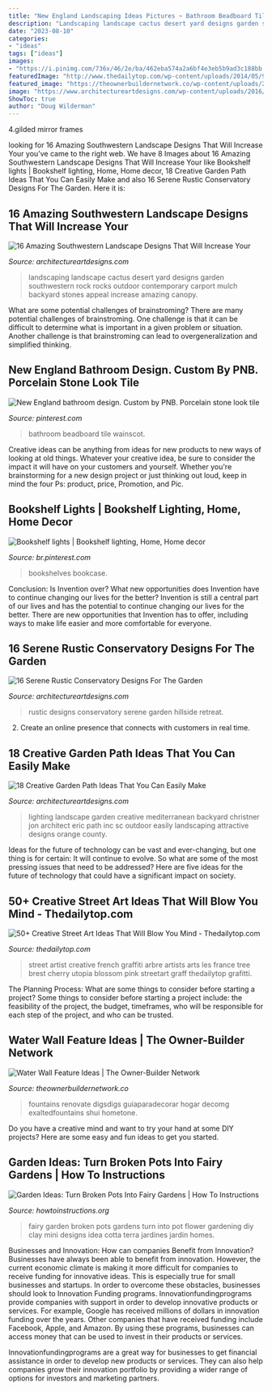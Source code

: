 ```yaml
---
title: "New England Landscaping Ideas Pictures ~ Bathroom Beadboard Tile Wainscot"
description: "Landscaping landscape cactus desert yard designs garden southwestern rock rocks outdoor contemporary carport mulch backyard stones appeal increase amazing canopy"
date: "2023-08-10"
categories:
- "ideas"
tags: ["ideas"]
images:
- "https://i.pinimg.com/736x/46/2e/ba/462eba574a2a6bf4e3eb5b9ad3c188bb.jpg"
featuredImage: "http://www.thedailytop.com/wp-content/uploads/2014/05/9c54a3e67a2a522c579b3a5af74d23471.jpg"
featured_image: "https://theownerbuildernetwork.co/wp-content/uploads/2016/03/Water-Wall-Ideas-13.jpg"
image: "https://www.architectureartdesigns.com/wp-content/uploads/2016/04/16-Amazing-Southwestern-Landscape-Designs-That-Will-Increase-Your-Outdoor-Appeal-11.jpg"
ShowToc: true
author: "Doug Wilderman"
---
```



4.gilded mirror frames

	

		
looking for 16 Amazing Southwestern Landscape Designs That Will Increase Your you've came to the right web. We have 8 Images about 16 Amazing Southwestern Landscape Designs That Will Increase Your like Bookshelf lights | Bookshelf lighting, Home, Home decor, 18 Creative Garden Path Ideas That You Can Easily Make and also 16 Serene Rustic Conservatory Designs For The Garden. Here it is:
		
    
## 16 Amazing Southwestern Landscape Designs That Will Increase Your

<img loading=lazy src="https://www.architectureartdesigns.com/wp-content/uploads/2016/04/16-Amazing-Southwestern-Landscape-Designs-That-Will-Increase-Your-Outdoor-Appeal-11.jpg" onerror="this.onerror=null;this.src='https://tse3.mm.bing.net/th?id=OIP.QdRpOC0rd7D2v46MTiQ9HAHaEy&amp;pid=15.1';" alt="16 Amazing Southwestern Landscape Designs That Will Increase Your">

_Source: architectureartdesigns.com_

>landscaping landscape cactus desert yard designs garden southwestern rock rocks outdoor contemporary carport mulch backyard stones appeal increase amazing canopy. 

	

What are some potential challenges of brainstroming?
There are many potential challenges of brainstroming. One challenge is that it can be difficult to determine what is important in a given problem or situation. Another challenge is that brainstroming can lead to overgeneralization and simplified thinking.

    
## New England Bathroom Design. Custom By PNB. Porcelain Stone Look Tile

<img loading=lazy src="https://i.pinimg.com/736x/46/2e/ba/462eba574a2a6bf4e3eb5b9ad3c188bb.jpg" onerror="this.onerror=null;this.src='https://tse3.mm.bing.net/th?id=OIP.W_o1c4Qzk2XLWC0SQV5Z_QHaLJ&amp;pid=15.1';" alt="New England bathroom design. Custom by PNB. Porcelain stone look tile">

_Source: pinterest.com_

>bathroom beadboard tile wainscot. 

	

Creative ideas can be anything from ideas for new products to new ways of looking at old things. Whatever your creative idea, be sure to consider the impact it will have on your customers and yourself. Whether you're brainstorming for a new design project or just thinking out loud, keep in mind the four Ps: product, price, Promotion, and Pic.

    
## Bookshelf Lights | Bookshelf Lighting, Home, Home Decor

<img loading=lazy src="https://i.pinimg.com/736x/01/12/40/0112401cd972a83720a1a88b7254fa20--bookshelves.jpg" onerror="this.onerror=null;this.src='https://tse2.mm.bing.net/th?id=OIP.RAbWwgRIsor2kTL226P-MQHaJ6&amp;pid=15.1';" alt="Bookshelf lights | Bookshelf lighting, Home, Home decor">

_Source: br.pinterest.com_

>bookshelves bookcase. 

	

Conclusion: Is Invention over? What new opportunities does Invention have to continue changing our lives for the better?
Invention is still a central part of our lives and has the potential to continue changing our lives for the better. There are new opportunities that Invention has to offer, including ways to make life easier and more comfortable for everyone.

    
## 16 Serene Rustic Conservatory Designs For The Garden

<img loading=lazy src="https://www.architectureartdesigns.com/wp-content/uploads/2015/05/16-Serene-Rustic-Conservatory-Designs-For-The-Garden-2-630x948.jpg" onerror="this.onerror=null;this.src='https://tse1.mm.bing.net/th?id=OIP.2jR1_l4JxBpJmIrLUC6N0QHaLJ&amp;pid=15.1';" alt="16 Serene Rustic Conservatory Designs For The Garden">

_Source: architectureartdesigns.com_

>rustic designs conservatory serene garden hillside retreat. 

	

2. Create an online presence that connects with customers in real time.

    
## 18 Creative Garden Path Ideas That You Can Easily Make

<img loading=lazy src="https://www.architectureartdesigns.com/wp-content/uploads/2016/05/9-26.jpg" onerror="this.onerror=null;this.src='https://tse4.mm.bing.net/th?id=OIP.MFke7b42YRFNhggaQ_qh1QAAAA&amp;pid=15.1';" alt="18 Creative Garden Path Ideas That You Can Easily Make">

_Source: architectureartdesigns.com_

>lighting landscape garden creative mediterranean backyard christner jon architect eric path inc sc outdoor easily landscaping attractive designs orange county. 

	

Ideas for the future of technology can be vast and ever-changing, but one thing is for certain: It will continue to evolve. So what are some of the most pressing issues that need to be addressed? Here are five ideas for the future of technology that could have a significant impact on society.

    
## 50+ Creative Street Art Ideas That Will Blow You Mind - Thedailytop.com

<img loading=lazy src="http://www.thedailytop.com/wp-content/uploads/2014/05/9c54a3e67a2a522c579b3a5af74d23471.jpg" onerror="this.onerror=null;this.src='https://tse1.mm.bing.net/th?id=OIP.0idu6rGtNHFR-RBhIRet6AHaE4&amp;pid=15.1';" alt="50+ Creative Street Art Ideas That Will Blow You Mind - Thedailytop.com">

_Source: thedailytop.com_

>street artist creative french graffiti arbre artists arts les france tree brest cherry utopia blossom pink streetart graff thedailytop grafitti. 

	

The Planning Process: What are some things to consider before starting a project?
Some things to consider before starting a project include: the feasibility of the project, the budget, timeframes, who will be responsible for each step of the project, and who can be trusted.

    
## Water Wall Feature Ideas | The Owner-Builder Network

<img loading=lazy src="https://theownerbuildernetwork.co/wp-content/uploads/2016/03/Water-Wall-Ideas-13.jpg" onerror="this.onerror=null;this.src='https://tse3.mm.bing.net/th?id=OIP.bW5HLveSbf1iWMYiptJH-QHaLl&amp;pid=15.1';" alt="Water Wall Feature Ideas | The Owner-Builder Network">

_Source: theownerbuildernetwork.co_

>fountains renovate digsdigs guiaparadecorar hogar decomg exaltedfountains shui hometone. 

	

Do you have a creative mind and want to try your hand at some DIY projects? Here are some easy and fun ideas to get you started.

    
## Garden Ideas: Turn Broken Pots Into Fairy Gardens | How To Instructions

<img loading=lazy src="http://www.howtoinstructions.org/wp-content/uploads/2015/05/Garden-Ideas-Turn-Broken-Pots-Into-Fairy-Gardens-8-600x896.jpg" onerror="this.onerror=null;this.src='https://tse1.mm.bing.net/th?id=OIP.NEx46aLtzvRlPFJ1AjLhewHaLD&amp;pid=15.1';" alt="Garden Ideas: Turn Broken Pots Into Fairy Gardens | How To Instructions">

_Source: howtoinstructions.org_

>fairy garden broken pots gardens turn into pot flower gardening diy clay mini designs idea cotta terra jardines jardin homes. 

	

Businesses and Innovation: How can companies Benefit from Innovation?
Businesses have always been able to benefit from innovation. However, the current economic climate is making it more difficult for companies to receive funding for innovative ideas. This is especially true for small businesses and startups. In order to overcome these obstacles, businesses should look to Innovation Funding programs.
Innovationfundingprograms provide companies with support in order to develop innovative products or services. For example, Google has received millions of dollars in innovation funding over the years. Other companies that have received funding include Facebook, Apple, and Amazon. By using these programs, businesses can access money that can be used to invest in their products or services.

Innovationfundingprograms are a great way for businesses to get financial assistance in order to develop new products or services. They can also help companies grow their innovation portfolio by providing a wider range of options for investors and marketing partners.

